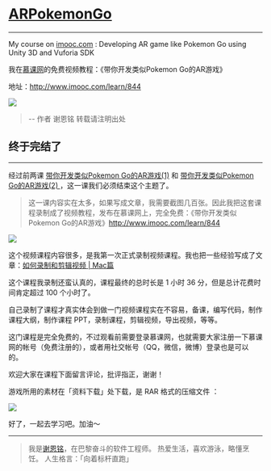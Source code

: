 # [ARPokemonGo](http://www.imooc.com/learn/844)

***

My course on [imooc.com](http://www.imooc.com) : Developing AR game like Pokemon Go using Unity 3D and Vuforia SDK

我在[慕课网](http://www.imooc.com)的免费视频教程：《带你开发类似Pokemon Go的AR游戏》 

地址：http://www.imooc.com/learn/844

![](http://upload-images.jianshu.io/upload_images/1783214-d71d6814188c917f.png?imageMogr2/auto-orient/strip%7CimageView2/2/w/1240)

>-- 作者 谢恩铭 转载请注明出处

## 终于完结了
***

经过前两课 [带你开发类似Pokemon Go的AR游戏(1)](http://www.jianshu.com/p/cc615cce0576) 和 [带你开发类似Pokemon Go的AR游戏(2) ](http://www.jianshu.com/p/47b22e4fcced)，这一课我们必须结束这个主题了。

>这一课内容实在太多，如果写成文章，我需要截图几百张。因此我把这套课程录制成了视频教程，发布在慕课网上，完全免费：《带你开发类似Pokemon Go的AR游戏》http://www.imooc.com/learn/844

![](http://upload-images.jianshu.io/upload_images/1783214-989943094a48cb5b.png?imageMogr2/auto-orient/strip%7CimageView2/2/w/1240)

这个视频课程内容很多，是我第一次正式录制视频课程。我也把一些经验写成了文章：[如何录制和剪辑视频 | Mac篇](http://www.jianshu.com/p/48ab0459b96e)

这个课程我录制还蛮认真的，课程最终的总时长是 1 小时 36 分，但是总计花费时间肯定超过 100 个小时了。

自己录制了课程才真实体会到做一门视频课程实在不容易，备课，编写代码，制作课程大纲，制作课程 PPT，录制课程，剪辑视频，导出视频，等等。

这门课程是完全免费的，不过观看前需要登录慕课网，也就需要大家注册一下慕课网的帐号（免费注册的），或者用社交帐号（QQ，微信，微博）登录也是可以的。

欢迎大家在课程下面留言评论，批评指正，谢谢！

游戏所用的素材在「资料下载」处下载，是 RAR 格式的压缩文件 ：

![](http://upload-images.jianshu.io/upload_images/1783214-0a2050c11bb941f7.png?imageMogr2/auto-orient/strip%7CimageView2/2/w/1240)

好了，一起去学习吧。加油～

***

>我是[谢恩铭](http://www.jianshu.com/u/44339a8a9afa)，在巴黎奋斗的软件工程师。
热爱生活，喜欢游泳，略懂烹饪。
人生格言：「向着标杆直跑」
